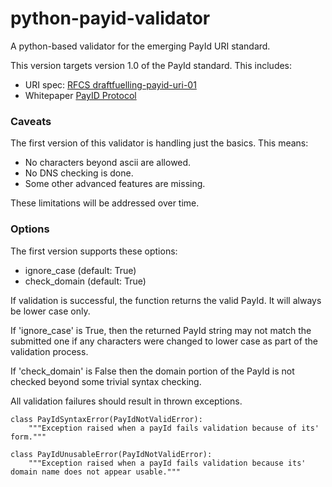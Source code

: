 # python-payid-validator

A python-based validator for the emerging PayId URI standard.

This version targets version 1.0 of the PayId standard. This includes:

- URI spec: [RFCS draftfuelling-payid-uri-01](https://github.com/payid-org/rfcs/blob/master/dist/spec/payid-uri.txt)
- Whitepaper [PayID Protocol](https://payid.org/whitepaper.pdf)

### Caveats

The first version of this validator is handling just the basics. This means:

- No characters beyond ascii are allowed.
- No DNS checking is done.
- Some other advanced features are missing.

These limitations will be addressed over time.

### Options

The first version supports these options:

- ignore_case (default: True)
- check_domain (default: True)

If validation is successful, the function returns the valid PayId. It will always be lower case only.

If 'ignore_case' is True, then the returned PayId string may not match the submitted one if any characters were changed to lower case as part of the validation process.

If 'check_domain' is False then the domain portion of the PayId is not checked beyond some trivial syntax checking.

All validation failures should result in thrown exceptions.

```
class PayIdSyntaxError(PayIdNotValidError):
    """Exception raised when a payId fails validation because of its' form."""
```

```
class PayIdUnusableError(PayIdNotValidError):
    """Exception raised when a payId fails validation because its' domain name does not appear usable."""
```

